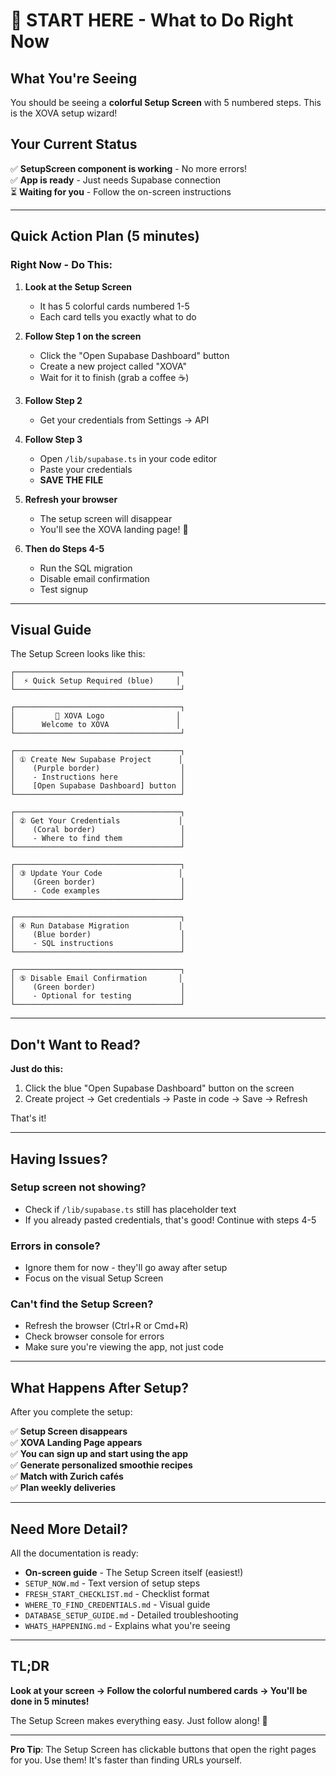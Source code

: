 # 🎯 START HERE - What to Do Right Now

## What You're Seeing

You should be seeing a **colorful Setup Screen** with 5 numbered steps. This is the XOVA setup wizard!

## Your Current Status

✅ **SetupScreen component is working** - No more errors!  
✅ **App is ready** - Just needs Supabase connection  
⏳ **Waiting for you** - Follow the on-screen instructions  

---

## Quick Action Plan (5 minutes)

### Right Now - Do This:

1. **Look at the Setup Screen**
   - It has 5 colorful cards numbered 1-5
   - Each card tells you exactly what to do

2. **Follow Step 1 on the screen**
   - Click the "Open Supabase Dashboard" button
   - Create a new project called "XOVA"
   - Wait for it to finish (grab a coffee ☕)

3. **Follow Step 2**
   - Get your credentials from Settings → API

4. **Follow Step 3**
   - Open `/lib/supabase.ts` in your code editor
   - Paste your credentials
   - **SAVE THE FILE**

5. **Refresh your browser**
   - The setup screen will disappear
   - You'll see the XOVA landing page! 🎉

6. **Then do Steps 4-5**
   - Run the SQL migration
   - Disable email confirmation
   - Test signup

---

## Visual Guide

The Setup Screen looks like this:

```
┌─────────────────────────────────────┐
│  ⚡ Quick Setup Required (blue)     │
└─────────────────────────────────────┘

┌─────────────────────────────────────┐
│         🚀 XOVA Logo                │
│      Welcome to XOVA               │
└─────────────────────────────────────┘

┌─────────────────────────────────────┐
│ ① Create New Supabase Project      │
│    (Purple border)                  │
│    - Instructions here              │
│    [Open Supabase Dashboard] button │
└─────────────────────────────────────┘

┌─────────────────────────────────────┐
│ ② Get Your Credentials             │
│    (Coral border)                   │
│    - Where to find them             │
└─────────────────────────────────────┘

┌─────────────────────────────────────┐
│ ③ Update Your Code                 │
│    (Green border)                   │
│    - Code examples                  │
└─────────────────────────────────────┘

┌─────────────────────────────────────┐
│ ④ Run Database Migration           │
│    (Blue border)                    │
│    - SQL instructions               │
└─────────────────────────────────────┘

┌─────────────────────────────────────┐
│ ⑤ Disable Email Confirmation       │
│    (Green border)                   │
│    - Optional for testing           │
└─────────────────────────────────────┘
```

---

## Don't Want to Read?

**Just do this:**

1. Click the blue "Open Supabase Dashboard" button on the screen
2. Create project → Get credentials → Paste in code → Save → Refresh

That's it!

---

## Having Issues?

### Setup screen not showing?
- Check if `/lib/supabase.ts` still has placeholder text
- If you already pasted credentials, that's good! Continue with steps 4-5

### Errors in console?
- Ignore them for now - they'll go away after setup
- Focus on the visual Setup Screen

### Can't find the Setup Screen?
- Refresh the browser (Ctrl+R or Cmd+R)
- Check browser console for errors
- Make sure you're viewing the app, not just code

---

## What Happens After Setup?

After you complete the setup:

✅ **Setup Screen disappears**  
✅ **XOVA Landing Page appears**  
✅ **You can sign up and start using the app**  
✅ **Generate personalized smoothie recipes**  
✅ **Match with Zurich cafés**  
✅ **Plan weekly deliveries**  

---

## Need More Detail?

All the documentation is ready:

- **On-screen guide** - The Setup Screen itself (easiest!)
- `SETUP_NOW.md` - Text version of setup steps
- `FRESH_START_CHECKLIST.md` - Checklist format
- `WHERE_TO_FIND_CREDENTIALS.md` - Visual guide
- `DATABASE_SETUP_GUIDE.md` - Detailed troubleshooting
- `WHATS_HAPPENING.md` - Explains what you're seeing

---

## TL;DR

**Look at your screen → Follow the colorful numbered cards → You'll be done in 5 minutes!**

The Setup Screen makes everything easy. Just follow along! 🚀

---

**Pro Tip**: The Setup Screen has clickable buttons that open the right pages for you. Use them! It's faster than finding URLs yourself.
